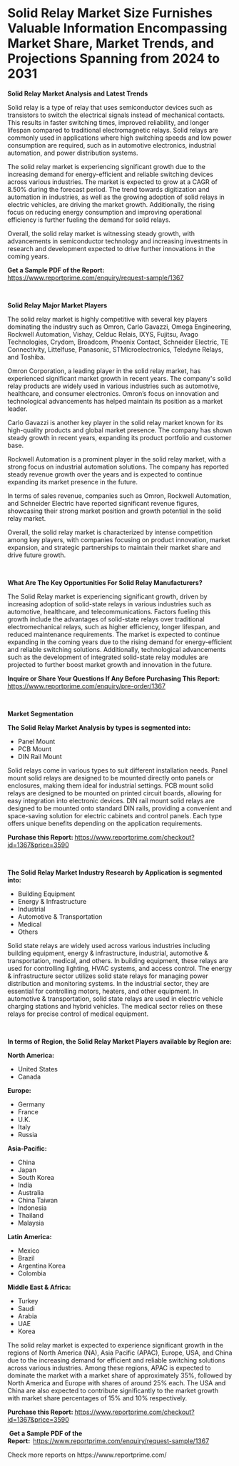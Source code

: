 <p><h1>Solid Relay Market Size Furnishes Valuable Information Encompassing Market Share, Market Trends, and Projections Spanning from 2024 to 2031</h1></p><p><strong>Solid Relay Market Analysis and Latest Trends</strong></p>
<p><p>Solid relay is a type of relay that uses semiconductor devices such as transistors to switch the electrical signals instead of mechanical contacts. This results in faster switching times, improved reliability, and longer lifespan compared to traditional electromagnetic relays. Solid relays are commonly used in applications where high switching speeds and low power consumption are required, such as in automotive electronics, industrial automation, and power distribution systems.</p><p>The solid relay market is experiencing significant growth due to the increasing demand for energy-efficient and reliable switching devices across various industries. The market is expected to grow at a CAGR of 8.50% during the forecast period. The trend towards digitization and automation in industries, as well as the growing adoption of solid relays in electric vehicles, are driving the market growth. Additionally, the rising focus on reducing energy consumption and improving operational efficiency is further fueling the demand for solid relays.</p><p>Overall, the solid relay market is witnessing steady growth, with advancements in semiconductor technology and increasing investments in research and development expected to drive further innovations in the coming years.</p></p>
<p><strong>Get a Sample PDF of the Report:&nbsp;</strong> <a href="https://www.reportprime.com/enquiry/request-sample/1367">https://www.reportprime.com/enquiry/request-sample/1367</a></p>
<p>&nbsp;</p>
<p><strong>Solid Relay Major Market Players</strong></p>
<p><p>The solid relay market is highly competitive with several key players dominating the industry such as Omron, Carlo Gavazzi, Omega Engineering, Rockwell Automation, Vishay, Celduc Relais, IXYS, Fujitsu, Avago Technologies, Crydom, Broadcom, Phoenix Contact, Schneider Electric, TE Connectivity, Littelfuse, Panasonic, STMicroelectronics, Teledyne Relays, and Toshiba.</p><p>Omron Corporation, a leading player in the solid relay market, has experienced significant market growth in recent years. The company's solid relay products are widely used in various industries such as automotive, healthcare, and consumer electronics. Omron’s focus on innovation and technological advancements has helped maintain its position as a market leader.</p><p>Carlo Gavazzi is another key player in the solid relay market known for its high-quality products and global market presence. The company has shown steady growth in recent years, expanding its product portfolio and customer base.</p><p>Rockwell Automation is a prominent player in the solid relay market, with a strong focus on industrial automation solutions. The company has reported steady revenue growth over the years and is expected to continue expanding its market presence in the future.</p><p>In terms of sales revenue, companies such as Omron, Rockwell Automation, and Schneider Electric have reported significant revenue figures, showcasing their strong market position and growth potential in the solid relay market.</p><p>Overall, the solid relay market is characterized by intense competition among key players, with companies focusing on product innovation, market expansion, and strategic partnerships to maintain their market share and drive future growth.</p></p>
<p>&nbsp;</p>
<p><strong>What Are The Key Opportunities For Solid Relay Manufacturers?</strong></p>
<p><p>The Solid Relay market is experiencing significant growth, driven by increasing adoption of solid-state relays in various industries such as automotive, healthcare, and telecommunications. Factors fueling this growth include the advantages of solid-state relays over traditional electromechanical relays, such as higher efficiency, longer lifespan, and reduced maintenance requirements. The market is expected to continue expanding in the coming years due to the rising demand for energy-efficient and reliable switching solutions. Additionally, technological advancements such as the development of integrated solid-state relay modules are projected to further boost market growth and innovation in the future.</p></p>
<p><strong>Inquire or Share Your Questions If Any Before Purchasing This Report:</strong> <a href="https://www.reportprime.com/enquiry/pre-order/1367">https://www.reportprime.com/enquiry/pre-order/1367</a></p>
<p>&nbsp;</p>
<p><strong>Market Segmentation</strong></p>
<p><strong>The Solid Relay Market Analysis by types is segmented into:</strong></p>
<p><ul><li>Panel Mount</li><li>PCB Mount</li><li>DIN Rail Mount</li></ul></p>
<p><p>Solid relays come in various types to suit different installation needs. Panel mount solid relays are designed to be mounted directly onto panels or enclosures, making them ideal for industrial settings. PCB mount solid relays are designed to be mounted on printed circuit boards, allowing for easy integration into electronic devices. DIN rail mount solid relays are designed to be mounted onto standard DIN rails, providing a convenient and space-saving solution for electric cabinets and control panels. Each type offers unique benefits depending on the application requirements.</p></p>
<p><strong>Purchase this Report:&nbsp;</strong><a href="https://www.reportprime.com/checkout?id=1367&price=3590">https://www.reportprime.com/checkout?id=1367&price=3590</a></p>
<p>&nbsp;</p>
<p><strong>The Solid Relay Market Industry Research by Application is segmented into:</strong></p>
<p><ul><li>Building Equipment</li><li>Energy & Infrastructure</li><li>Industrial</li><li>Automotive & Transportation</li><li>Medical</li><li>Others</li></ul></p>
<p><p>Solid state relays are widely used across various industries including building equipment, energy & infrastructure, industrial, automotive & transportation, medical, and others. In building equipment, these relays are used for controlling lighting, HVAC systems, and access control. The energy & infrastructure sector utilizes solid state relays for managing power distribution and monitoring systems. In the industrial sector, they are essential for controlling motors, heaters, and other equipment. In automotive & transportation, solid state relays are used in electric vehicle charging stations and hybrid vehicles. The medical sector relies on these relays for precise control of medical equipment.</p></p>
<p>&nbsp;</p>
<p><strong>In terms of Region, the Solid Relay Market Players available by Region are:</strong></p>
<p>
    <p> <strong> North America: </strong>
        <ul>
            <li>United States</li>
            <li>Canada</li>
        </ul>
        </p> 
    <p> <strong> Europe: </strong>
        <ul>
            <li>Germany</li>
            <li>France</li>
            <li>U.K.</li>
            <li>Italy</li>
            <li>Russia</li>
        </ul>
        </p> 
    <p> <strong> Asia-Pacific: </strong>
        <ul>
            <li>China</li>
            <li>Japan</li>
            <li>South Korea</li>
            <li>India</li>
            <li>Australia</li>
            <li>China Taiwan</li>
            <li>Indonesia</li>
            <li>Thailand</li>
            <li>Malaysia</li>
        </ul>
        </p> 
    <p> <strong> Latin America: </strong>
        <ul>
            <li>Mexico</li>
            <li>Brazil</li>
            <li>Argentina Korea</li>
            <li>Colombia</li>
        </ul>
        </p> 
    <p> <strong> Middle East & Africa: </strong>
        <ul>
            <li>Turkey</li>
            <li>Saudi</li>
            <li>Arabia</li>
            <li>UAE</li>
            <li>Korea</li>
        </ul>
    </p>
    </p>
<p><p>The solid relay market is expected to experience significant growth in the regions of North America (NA), Asia Pacific (APAC), Europe, USA, and China due to the increasing demand for efficient and reliable switching solutions across various industries. Among these regions, APAC is expected to dominate the market with a market share of approximately 35%, followed by North America and Europe with shares of around 25% each. The USA and China are also expected to contribute significantly to the market growth with market share percentages of 15% and 10% respectively.</p></p>
<p><strong>Purchase this Report: </strong><a href="https://www.reportprime.com/checkout?id=1367&price=3590">https://www.reportprime.com/checkout?id=1367&price=3590</a></p>
<p>&nbsp;<strong>Get a Sample PDF of the Report:&nbsp;&nbsp;</strong><a href="https://www.reportprime.com/enquiry/request-sample/1367">https://www.reportprime.com/enquiry/request-sample/1367</a></p>
<p><strong></strong></p>
<p>Check more reports on https://www.reportprime.com/</p>